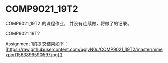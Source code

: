 # COMP9021_19T2

COMP9021_19T2 的课程作业， 并没有连续做，将做了的记录。

COMP9021 19T2

Assignment 1的提交结果如下：
[https://raw.githubusercontent.com/uglyN0u/COMP9021_19T2/master/mmexport1563896590597.jpg]()
